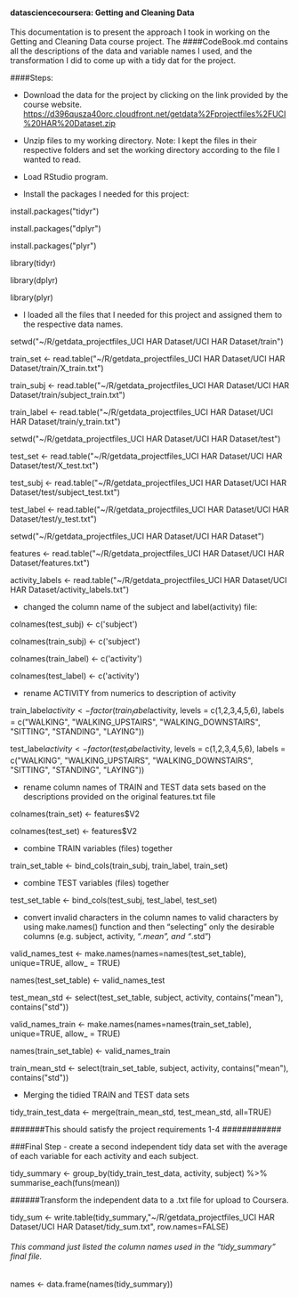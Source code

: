 #### datasciencecoursera: Getting and Cleaning Data
This documentation is to present the approach I took in working on the Getting and Cleaning Data course project. The ####CodeBook.md contains all the descriptions of the data and variable names I used, and the transformation I did to come up with a tidy dat for the project.

####Steps:

- Download the data for the project by clicking on the link provided by the course website.
https://d396qusza40orc.cloudfront.net/getdata%2Fprojectfiles%2FUCI%20HAR%20Dataset.zip

- Unzip files to my working directory.
Note: I kept the files in their respective folders and set the working directory according to the file I wanted to read.

- Load RStudio program.

- Install the packages I needed for this project:

install.packages("tidyr")

install.packages("dplyr")

install.packages("plyr")


library(tidyr)

library(dplyr)

library(plyr)


- I loaded all the files that I needed for this project and assigned them to the respective data names.


setwd("~/R/getdata_projectfiles_UCI HAR Dataset/UCI HAR Dataset/train")

train_set <- read.table("~/R/getdata_projectfiles_UCI HAR Dataset/UCI HAR Dataset/train/X_train.txt")

train_subj <- read.table("~/R/getdata_projectfiles_UCI HAR Dataset/UCI HAR Dataset/train/subject_train.txt")

train_label <- read.table("~/R/getdata_projectfiles_UCI HAR Dataset/UCI HAR Dataset/train/y_train.txt")


setwd("~/R/getdata_projectfiles_UCI HAR Dataset/UCI HAR Dataset/test")

test_set <- read.table("~/R/getdata_projectfiles_UCI HAR Dataset/UCI HAR Dataset/test/X_test.txt")

test_subj <- read.table("~/R/getdata_projectfiles_UCI HAR Dataset/UCI HAR Dataset/test/subject_test.txt")

test_label <- read.table("~/R/getdata_projectfiles_UCI HAR Dataset/UCI HAR Dataset/test/y_test.txt")


setwd("~/R/getdata_projectfiles_UCI HAR Dataset/UCI HAR Dataset")

features <- read.table("~/R/getdata_projectfiles_UCI HAR Dataset/UCI HAR Dataset/features.txt")

activity_labels <- read.table("~/R/getdata_projectfiles_UCI HAR Dataset/UCI HAR Dataset/activity_labels.txt")


- changed the column name of the subject and label(activity) file:


colnames(test_subj) <- c('subject')

colnames(train_subj) <- c('subject')

colnames(train_label) <- c('activity')

colnames(test_label) <- c('activity')


- rename ACTIVITY from numerics to description of activity


train_label$activity<- factor(train_label$activity,
levels = c(1,2,3,4,5,6),
labels = c("WALKING", "WALKING_UPSTAIRS", "WALKING_DOWNSTAIRS", "SITTING", "STANDING", "LAYING"))



test_label$activity<- factor(test_label$activity,
levels = c(1,2,3,4,5,6),
labels = c("WALKING", "WALKING_UPSTAIRS", "WALKING_DOWNSTAIRS", "SITTING", "STANDING", "LAYING"))


- rename column names of TRAIN and TEST data sets based on the descriptions provided on the original features.txt file


colnames(train_set) <- features$V2

colnames(test_set) <- features$V2


- combine TRAIN variables (files) together 


train_set_table <- bind_cols(train_subj, train_label, train_set)


- combine TEST variables (files) together 


test_set_table <- bind_cols(test_subj, test_label, test_set)


- convert invalid characters in the column names to valid characters by using make.names() function and then “selecting” only the desirable columns (e.g. subject, activity, “*.mean”, and “*.std”) 


valid_names_test <- make.names(names=names(test_set_table), unique=TRUE, allow_ = TRUE)

names(test_set_table) <- valid_names_test

test_mean_std <- select(test_set_table, subject, activity, contains("mean"), contains("std"))


valid_names_train <- make.names(names=names(train_set_table), unique=TRUE, allow_ = TRUE)

names(train_set_table) <- valid_names_train

train_mean_std <- select(train_set_table, subject, activity, contains("mean"), contains("std"))

- Merging the tidied TRAIN and TEST data sets

tidy_train_test_data <- merge(train_mean_std, test_mean_std, all=TRUE)


#######This should satisfy the project requirements 1-4 ############


###Final Step - create a second independent tidy data set with the average of each variable for each activity and each subject.


tidy_summary <- group_by(tidy_train_test_data, activity, subject) %>% summarise_each(funs(mean))

######Transform the independent data to a .txt file for upload to Coursera.

tidy_sum <- write.table(tidy_summary,"~/R/getdata_projectfiles_UCI HAR Dataset/UCI HAR Dataset/tidy_sum.txt", row.names=FALSE)

###### This command just listed the column names used in the “tidy_summary” final file.

names <- data.frame(names(tidy_summary))





